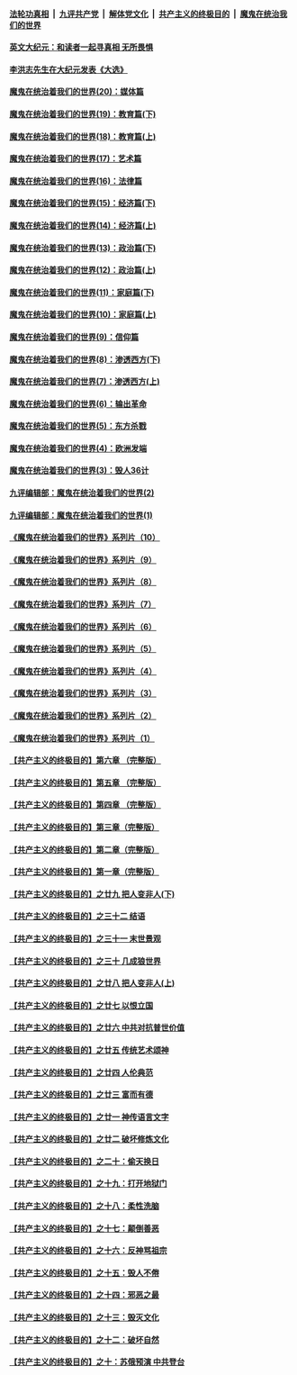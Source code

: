

####  [法轮功真相](../../../../basic/blob/master/README.md?t=11232103) &nbsp;|&nbsp; [九评共产党](../../../../9ping.md/blob/master/README.md?t=11232103) &nbsp;|&nbsp; [解体党文化](../../../../jtdwh.md/blob/master/README.md?t=11232103)  &nbsp;|&nbsp; [共产主义的终极目的](../../../../gczydzjmd.md/blob/master/README.md?t=11232103) &nbsp;|&nbsp; [魔鬼在统治我们的世界](../../../../mgztzwmdsj.md/blob/master/README.md?t=11232103) 

#### [英文大纪元：和读者一起寻真相 无所畏惧](../pages/nsc422/n12542027.md?t=11232103) 

#### [李洪志先生在大纪元发表《大选》](../pages/nsc422/n12534746.md?t=11232103) 

#### [魔鬼在统治着我们的世界(20)：媒体篇](../pages/nsc422/n10586579.md?t=11232103) 

#### [魔鬼在统治着我们的世界(19)：教育篇(下)](../pages/nsc422/n10564808.md?t=11232103) 

#### [魔鬼在统治着我们的世界(18)：教育篇(上)](../pages/nsc422/n10526970.md?t=11232103) 

#### [魔鬼在统治着我们的世界(17)：艺术篇](../pages/nsc422/n10499093.md?t=11232103) 

#### [魔鬼在统治着我们的世界(16)：法律篇](../pages/nsc422/n10485969.md?t=11232103) 

#### [魔鬼在统治着我们的世界(15)：经济篇(下)](../pages/nsc422/n10469975.md?t=11232103) 

#### [魔鬼在统治着我们的世界(14)：经济篇(上)](../pages/nsc422/n10457370.md?t=11232103) 

#### [魔鬼在统治着我们的世界(13)：政治篇(下)](../pages/nsc422/n10448270.md?t=11232103) 

#### [魔鬼在统治着我们的世界(12)：政治篇(上)](../pages/nsc422/n10444576.md?t=11232103) 

#### [魔鬼在统治着我们的世界(11)：家庭篇(下)](../pages/nsc422/n10440961.md?t=11232103) 

#### [魔鬼在统治着我们的世界(10)：家庭篇(上)](../pages/nsc422/n10435448.md?t=11232103) 

#### [魔鬼在统治着我们的世界(9)：信仰篇](../pages/nsc422/n10432159.md?t=11232103) 

#### [魔鬼在统治着我们的世界(8)：渗透西方(下)](../pages/nsc422/n10429603.md?t=11232103) 

#### [魔鬼在统治着我们的世界(7)：渗透西方(上)](../pages/nsc422/n10426013.md?t=11232103) 

#### [魔鬼在统治着我们的世界(6)：输出革命](../pages/nsc422/n10421536.md?t=11232103) 

#### [魔鬼在统治着我们的世界(5)：东方杀戮](../pages/nsc422/n10417707.md?t=11232103) 

#### [魔鬼在统治着我们的世界(4)：欧洲发端](../pages/nsc422/n10414890.md?t=11232103) 

#### [魔鬼在统治着我们的世界(3)：毁人36计](../pages/nsc422/n10411583.md?t=11232103) 

#### [九评编辑部：魔鬼在统治着我们的世界(2)](../pages/nsc422/n10410036.md?t=11232103) 

#### [九评编辑部：魔鬼在统治着我们的世界(1)](../pages/nsc422/n10406825.md?t=11232103) 

#### [《魔鬼在统治着我们的世界》系列片（10）](../pages/nsc422/n12292670.md?t=11232103) 

#### [《魔鬼在统治着我们的世界》系列片（9）](../pages/nsc422/n12290859.md?t=11232103) 

#### [《魔鬼在统治着我们的世界》系列片（8）](../pages/nsc422/n12287445.md?t=11232103) 

#### [《魔鬼在统治着我们的世界》系列片（7）](../pages/nsc422/n12283425.md?t=11232103) 

#### [《魔鬼在统治着我们的世界》系列片（6）](../pages/nsc422/n12282314.md?t=11232103) 

#### [《魔鬼在统治着我们的世界》系列片（5）](../pages/nsc422/n12281419.md?t=11232103) 

#### [《魔鬼在统治着我们的世界》系列片（4）](../pages/nsc422/n12274024.md?t=11232103) 

#### [《魔鬼在统治着我们的世界》系列片（3）](../pages/nsc422/n12271322.md?t=11232103) 

#### [《魔鬼在统治着我们的世界》系列片（2）](../pages/nsc422/n12269049.md?t=11232103) 

#### [《魔鬼在统治着我们的世界》系列片（1）](../pages/nsc422/n12267575.md?t=11232103) 

#### [【共产主义的终极目的】第六章 （完整版）](../pages/nsc422/n11428913.md?t=11232103) 

#### [【共产主义的终极目的】第五章 （完整版）](../pages/nsc422/n11428912.md?t=11232103) 

#### [【共产主义的终极目的】第四章 （完整版）](../pages/nsc422/n11428907.md?t=11232103) 

#### [【共产主义的终极目的】第三章（完整版）](../pages/nsc422/n11428848.md?t=11232103) 

#### [【共产主义的终极目的】第二章（完整版）](../pages/nsc422/n11428831.md?t=11232103) 

#### [【共产主义的终极目的】第一章（完整版）](../pages/nsc422/n11417651.md?t=11232103) 

#### [【共产主义的终极目的】之廿九 把人变非人(下)](../pages/nsc422/n11344140.md?t=11232103) 

#### [【共产主义的终极目的】之三十二 结语](../pages/nsc422/n11360535.md?t=11232103) 

#### [【共产主义的终极目的】之三十一 末世景观](../pages/nsc422/n11351129.md?t=11232103) 

#### [【共产主义的终极目的】之三十 几成狼世界](../pages/nsc422/n11348280.md?t=11232103) 

#### [【共产主义的终极目的】之廿八 把人变非人(上)](../pages/nsc422/n11340492.md?t=11232103) 

#### [【共产主义的终极目的】之廿七 以恨立国](../pages/nsc422/n11336944.md?t=11232103) 

#### [【共产主义的终极目的】之廿六 中共对抗普世价值](../pages/nsc422/n11324785.md?t=11232103) 

#### [【共产主义的终极目的】之廿五 传统艺术颂神](../pages/nsc422/n11296396.md?t=11232103) 

#### [【共产主义的终极目的】之廿四 人伦典范](../pages/nsc422/n11296397.md?t=11232103) 

#### [【共产主义的终极目的】之廿三 富而有德](../pages/nsc422/n11283598.md?t=11232103) 

#### [【共产主义的终极目的】之廿一 神传语言文字](../pages/nsc422/n11263265.md?t=11232103) 

#### [【共产主义的终极目的】之廿二 破坏修炼文化](../pages/nsc422/n11245728.md?t=11232103) 

#### [【共产主义的终极目的】之二十：偷天换日](../pages/nsc422/n11238846.md?t=11232103) 

#### [【共产主义的终极目的】之十九：打开地狱门](../pages/nsc422/n11206376.md?t=11232103) 

#### [【共产主义的终极目的】之十八：柔性洗脑](../pages/nsc422/n11199994.md?t=11232103) 

#### [【共产主义的终极目的】之十七：颠倒善恶](../pages/nsc422/n11179782.md?t=11232103) 

#### [【共产主义的终极目的】之十六：反神骂祖宗](../pages/nsc422/n11166798.md?t=11232103) 

#### [【共产主义的终极目的】之十五：毁人不倦](../pages/nsc422/n11166792.md?t=11232103) 

#### [【共产主义的终极目的】之十四：邪恶之最](../pages/nsc422/n11150249.md?t=11232103) 

#### [【共产主义的终极目的】之十三：毁灭文化](../pages/nsc422/n11135227.md?t=11232103) 

#### [【共产主义的终极目的】之十二：破坏自然](../pages/nsc422/n11135214.md?t=11232103) 

#### [【共产主义的终极目的】之十：苏俄预演 中共登台](../pages/nsc422/n11118424.md?t=11232103) 

